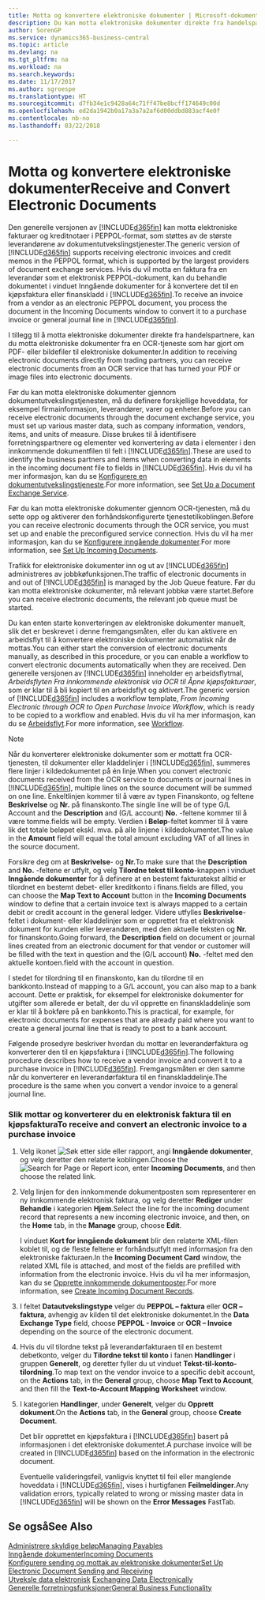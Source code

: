 ```yaml
---
title: Motta og konvertere elektroniske dokumenter | Microsoft-dokumentasjon
description: Du kan motta elektroniske dokumenter direkte fra handelspartnere eller fra en OCR-tjeneste.
author: SorenGP
ms.service: dynamics365-business-central
ms.topic: article
ms.devlang: na
ms.tgt_pltfrm: na
ms.workload: na
ms.search.keywords: 
ms.date: 11/17/2017
ms.author: sgroespe
ms.translationtype: HT
ms.sourcegitcommit: d7fb34e1c9428a64c71ff47be8bcff174649c00d
ms.openlocfilehash: ed2da1942b0a17a3a7a2af6d00ddbd883acf4e0f
ms.contentlocale: nb-no
ms.lasthandoff: 03/22/2018

---
```

# <a name="receive-and-convert-electronic-documents"></a><span data-ttu-id="4384b-103">Motta og konvertere elektroniske dokumenter</span><span class="sxs-lookup"><span data-stu-id="4384b-103">Receive and Convert Electronic Documents</span></span>
<span data-ttu-id="4384b-104">Den generelle versjonen av [!INCLUDE[d365fin](includes/d365fin_md.md)] kan motta elektroniske fakturaer og kreditnotaer i PEPPOL-format, som støttes av de største leverandørene av dokumentutvekslingstjenester.</span><span class="sxs-lookup"><span data-stu-id="4384b-104">The generic version of [!INCLUDE[d365fin](includes/d365fin_md.md)] supports receiving electronic invoices and credit memos in the PEPPOL format, which is supported by the largest providers of document exchange services.</span></span> <span data-ttu-id="4384b-105">Hvis du vil motta en faktura fra en leverandør som et elektronisk PEPPOL-dokument, kan du behandle dokumentet i vinduet Inngående dokumenter for å konvertere det til en kjøpsfaktura eller finanskladd i [!INCLUDE[d365fin](includes/d365fin_md.md)].</span><span class="sxs-lookup"><span data-stu-id="4384b-105">To receive an invoice from a vendor as an electronic PEPPOL document, you process the document in the Incoming Documents window to convert it to a purchase invoice or general journal line in [!INCLUDE[d365fin](includes/d365fin_md.md)].</span></span>

 <span data-ttu-id="4384b-106">I tillegg til å motta elektroniske dokumenter direkte fra handelspartnere, kan du motta elektroniske dokumenter fra en OCR-tjeneste som har gjort om PDF- eller bildefiler til elektroniske dokumenter.</span><span class="sxs-lookup"><span data-stu-id="4384b-106">In addition to receiving electronic documents directly from trading partners, you can receive electronic documents from an OCR service that has turned your PDF or image files into electronic documents.</span></span>  

 <span data-ttu-id="4384b-107">Før du kan motta elektroniske dokumenter gjennom dokumentutvekslingstjenesten, må du definere forskjellige hoveddata, for eksempel firmainformasjon, leverandører, varer og enheter.</span><span class="sxs-lookup"><span data-stu-id="4384b-107">Before you can receive electronic documents through the document exchange service, you must set up various master data, such as company information, vendors, items, and units of measure.</span></span> <span data-ttu-id="4384b-108">Disse brukes til å identifisere forretningspartnere og elementer ved konvertering av data i elementer i den innkommende dokumentfilen til felt i [!INCLUDE[d365fin](includes/d365fin_md.md)].</span><span class="sxs-lookup"><span data-stu-id="4384b-108">These are used to identify the business partners and items when converting data in elements in the incoming document file to fields in [!INCLUDE[d365fin](includes/d365fin_md.md)].</span></span> <span data-ttu-id="4384b-109">Hvis du vil ha mer informasjon, kan du se [Konfigurere en dokumentutvekslingstjeneste](across-how-to-set-up-a-document-exchange-service.md).</span><span class="sxs-lookup"><span data-stu-id="4384b-109">For more information, see [Set Up a Document Exchange Service](across-how-to-set-up-a-document-exchange-service.md).</span></span>  

 <span data-ttu-id="4384b-110">Før du kan motta elektroniske dokumenter gjennom OCR-tjenesten, må du sette opp og aktiverer den forhåndskonfigurerte tjenestetilkoblingen.</span><span class="sxs-lookup"><span data-stu-id="4384b-110">Before you can receive electronic documents through the OCR service, you must set up and enable the preconfigured service connection.</span></span> <span data-ttu-id="4384b-111">Hvis du vil ha mer informasjon, kan du se [Konfigurere inngående dokumenter](across-how-setup-income-documents.md).</span><span class="sxs-lookup"><span data-stu-id="4384b-111">For more information, see [Set Up Incoming Documents](across-how-setup-income-documents.md).</span></span>  

 <span data-ttu-id="4384b-112">Trafikk for elektroniske dokumenter inn og ut av [!INCLUDE[d365fin](includes/d365fin_md.md)] administreres av jobbkøfunksjonen.</span><span class="sxs-lookup"><span data-stu-id="4384b-112">The traffic of electronic documents in and out of [!INCLUDE[d365fin](includes/d365fin_md.md)] is managed by the Job Queue feature.</span></span> <span data-ttu-id="4384b-113">Før du kan motta elektroniske dokumenter, må relevant jobbkø være startet.</span><span class="sxs-lookup"><span data-stu-id="4384b-113">Before you can receive electronic documents, the relevant job queue must be started.</span></span>  

 <span data-ttu-id="4384b-114">Du kan enten starte konverteringen av elektroniske dokumenter manuelt, slik det er beskrevet i denne fremgangsmåten, eller du kan aktivere en arbeidsflyt til å konvertere elektroniske dokumenter automatisk når de mottas.</span><span class="sxs-lookup"><span data-stu-id="4384b-114">You can either start the conversion of electronic documents manually, as described in this procedure, or you can enable a workflow to convert electronic documents automatically when they are received.</span></span> <span data-ttu-id="4384b-115">Den generelle versjonen av [!INCLUDE[d365fin](includes/d365fin_md.md)] inneholder en arbeidsflytmal, *Arbeidsflyten Fra innkommende elektronisk via OCR til Åpne kjøpsfakturaer*, som er klar til å bli kopiert til en arbeidsflyt og aktivert.</span><span class="sxs-lookup"><span data-stu-id="4384b-115">The generic version of [!INCLUDE[d365fin](includes/d365fin_md.md)] includes a workflow template, *From Incoming Electronic through OCR to Open Purchase Invoice Workflow*, which is ready to be copied to a workflow and enabled.</span></span> <span data-ttu-id="4384b-116">Hvis du vil ha mer informasjon, kan du se [Arbeidsflyt](across-workflow.md).</span><span class="sxs-lookup"><span data-stu-id="4384b-116">For more information, see [Workflow](across-workflow.md).</span></span>  

> [!NOTE]  
>  <span data-ttu-id="4384b-117">Når du konverterer elektroniske dokumenter som er mottatt fra OCR-tjenesten, til dokumenter eller kladdelinjer i [!INCLUDE[d365fin](includes/d365fin_md.md)], summeres flere linjer i kildedokumentet på én linje.</span><span class="sxs-lookup"><span data-stu-id="4384b-117">When you convert electronic documents received from the OCR service to documents or journal lines in [!INCLUDE[d365fin](includes/d365fin_md.md)], multiple lines on the source document will be summed on one line.</span></span> <span data-ttu-id="4384b-118">Enkeltlinjen kommer til å være av typen Finanskonto, og feltene **Beskrivelse** og **Nr.** på finanskonto.</span><span class="sxs-lookup"><span data-stu-id="4384b-118">The single line will be of type G/L Account and the **Description** and (G/L account) **No.**</span></span> <span data-ttu-id="4384b-119">-feltene kommer til å være tomme.</span><span class="sxs-lookup"><span data-stu-id="4384b-119">fields will be empty.</span></span> <span data-ttu-id="4384b-120">Verdien i **Beløp**-feltet kommer til å være lik det totale beløpet ekskl. mva. på alle linjene i kildedokumentet.</span><span class="sxs-lookup"><span data-stu-id="4384b-120">The value in the **Amount** field will equal the total amount excluding VAT of all lines in the source document.</span></span>  
>   
>  <span data-ttu-id="4384b-121">Forsikre deg om at **Beskrivelse**- og **Nr.**</span><span class="sxs-lookup"><span data-stu-id="4384b-121">To make sure that the **Description** and **No.**</span></span> <span data-ttu-id="4384b-122">-feltene er utfylt, og velg **Tilordne tekst til konto**-knappen i vinduet **Inngående dokumenter** for å definere at en bestemt fakturatekst alltid er tilordnet en bestemt debet- eller kreditkonto i finans.</span><span class="sxs-lookup"><span data-stu-id="4384b-122">fields are filled, you can choose the **Map Text to Account** button in the **Incoming Documents** window to define that a certain invoice text is always mapped to a certain debit or credit account in the general ledger.</span></span> <span data-ttu-id="4384b-123">Videre utfylles **Beskrivelse**-feltet i dokument- eller kladdelinjer som er opprettet fra et elektronisk dokument for kunden eller leverandøren, med den aktuelle teksten og **Nr.** for finanskonto.</span><span class="sxs-lookup"><span data-stu-id="4384b-123">Going forward, the **Description** field on document or journal lines created from an electronic document for that vendor or customer will be filled with the text in question and the (G/L account) **No.**</span></span> <span data-ttu-id="4384b-124">-feltet med den aktuelle kontoen.</span><span class="sxs-lookup"><span data-stu-id="4384b-124">field with the account in question.</span></span>  
>   
>  <span data-ttu-id="4384b-125">I stedet for tilordning til en finanskonto, kan du tilordne til en bankkonto.</span><span class="sxs-lookup"><span data-stu-id="4384b-125">Instead of mapping to a G/L account, you can also map to a bank account.</span></span> <span data-ttu-id="4384b-126">Dette er praktisk, for eksempel for elektroniske dokumenter for utgifter som allerede er betalt, der du vil opprette en finanskladdelinje som er klar til å bokføre på en bankkonto.</span><span class="sxs-lookup"><span data-stu-id="4384b-126">This is practical, for example, for electronic documents for expenses that are already paid where you want to create a general journal line that is ready to post to a bank account.</span></span>  

 <span data-ttu-id="4384b-127">Følgende prosedyre beskriver hvordan du mottar en leverandørfaktura og konverterer den til en kjøpsfaktura i [!INCLUDE[d365fin](includes/d365fin_md.md)].</span><span class="sxs-lookup"><span data-stu-id="4384b-127">The following procedure describes how to receive a vendor invoice and convert it to a purchase invoice in [!INCLUDE[d365fin](includes/d365fin_md.md)].</span></span> <span data-ttu-id="4384b-128">Fremgangsmåten er den samme når du konverterer en leverandørfaktura til en finanskladdelinje.</span><span class="sxs-lookup"><span data-stu-id="4384b-128">The procedure is the same when you convert a vendor invoice to a general journal line.</span></span>  

### <a name="to-receive-and-convert-an-electronic-invoice-to-a-purchase-invoice"></a><span data-ttu-id="4384b-129">Slik mottar og konverterer du en elektronisk faktura til en kjøpsfaktura</span><span class="sxs-lookup"><span data-stu-id="4384b-129">To receive and convert an electronic invoice to a purchase invoice</span></span>  

1.  <span data-ttu-id="4384b-130">Velg ikonet ![Søk etter side eller rapport](media/ui-search/search_small.png "Søk etter side eller rapport"), angi **Inngående dokumenter**, og velg deretter den relaterte koblingen.</span><span class="sxs-lookup"><span data-stu-id="4384b-130">Choose the ![Search for Page or Report](media/ui-search/search_small.png "Search for Page or Report icon") icon, enter **Incoming Documents**, and then choose the related link.</span></span>  

2.  <span data-ttu-id="4384b-131">Velg linjen for den innkommende dokumentposten som representerer en ny innkommende elektronisk faktura, og velg deretter **Rediger** under **Behandle** i kategorien **Hjem**.</span><span class="sxs-lookup"><span data-stu-id="4384b-131">Select the line for the incoming document record that represents a new incoming electronic invoice, and then, on the **Home** tab, in the **Manage** group, choose **Edit**.</span></span>  

     <span data-ttu-id="4384b-132">I vinduet **Kort for inngående dokument** blir den relaterte XML-filen koblet til, og de fleste feltene er forhåndsutfylt med informasjon fra den elektroniske fakturaen.</span><span class="sxs-lookup"><span data-stu-id="4384b-132">In the **Incoming Document Card** window, the related XML file is attached, and most of the fields are prefilled with information from the electronic invoice.</span></span> <span data-ttu-id="4384b-133">Hvis du vil ha mer informasjon, kan du se [Opprette innkommende dokumentposter](across-how-create-income-document-records.md).</span><span class="sxs-lookup"><span data-stu-id="4384b-133">For more information, see [Create Incoming Document Records](across-how-create-income-document-records.md).</span></span>  

3.  <span data-ttu-id="4384b-134">I feltet **Datautvekslingstype** velger du **PEPPOL – faktura** eller **OCR – faktura**, avhengig av kilden til det elektroniske dokumentet.</span><span class="sxs-lookup"><span data-stu-id="4384b-134">In the **Data Exchange Type** field, choose **PEPPOL - Invoice** or **OCR – Invoice** depending on the source of the electronic document.</span></span>  

4.  <span data-ttu-id="4384b-135">Hvis du vil tilordne tekst på leverandørfakturaen til en bestemt debetkonto, velger du **Tilordne tekst til konto** i fanen **Handlinger** i gruppen **Generelt**, og deretter fyller du ut vinduet **Tekst-til-konto-tilordning**.</span><span class="sxs-lookup"><span data-stu-id="4384b-135">To map text on the vendor invoice to a specific debit account, on the **Actions** tab, in the **General** group, choose **Map Text to Account**, and then fill the **Text-to-Account Mapping Worksheet** window.</span></span>  

5.  <span data-ttu-id="4384b-136">I kategorien **Handlinger**, under **Generelt**, velger du **Opprett dokument**.</span><span class="sxs-lookup"><span data-stu-id="4384b-136">On the **Actions** tab, in the **General** group, choose **Create Document**.</span></span>  

     <span data-ttu-id="4384b-137">Det blir opprettet en kjøpsfaktura i [!INCLUDE[d365fin](includes/d365fin_md.md)] basert på informasjonen i det elektroniske dokumentet.</span><span class="sxs-lookup"><span data-stu-id="4384b-137">A purchase invoice will be created in [!INCLUDE[d365fin](includes/d365fin_md.md)] based on the information in the electronic document.</span></span>  

     <span data-ttu-id="4384b-138">Eventuelle valideringsfeil, vanligvis knyttet til feil eller manglende hoveddata i [!INCLUDE[d365fin](includes/d365fin_md.md)], vises i hurtigfanen **Feilmeldinger**.</span><span class="sxs-lookup"><span data-stu-id="4384b-138">Any validation errors, typically related to wrong or missing master data in [!INCLUDE[d365fin](includes/d365fin_md.md)] will be shown on the **Error Messages** FastTab.</span></span>  

## <a name="see-also"></a><span data-ttu-id="4384b-139">Se også</span><span class="sxs-lookup"><span data-stu-id="4384b-139">See Also</span></span>  
[<span data-ttu-id="4384b-140">Administrere skyldige beløp</span><span class="sxs-lookup"><span data-stu-id="4384b-140">Managing Payables</span></span>](payables-manage-payables.md)  
[<span data-ttu-id="4384b-141">Inngående dokumenter</span><span class="sxs-lookup"><span data-stu-id="4384b-141">Incoming Documents</span></span>](across-income-documents.md)  
[<span data-ttu-id="4384b-142">Konfigurere sending og mottak av elektroniske dokumenter</span><span class="sxs-lookup"><span data-stu-id="4384b-142">Set Up Electronic Document Sending and Receiving</span></span>](across-how-to-set-up-electronic-document-sending-and-receiving.md)  
<span data-ttu-id="4384b-143">[Utveksle data elektronisk](across-data-exchange.md) </span><span class="sxs-lookup"><span data-stu-id="4384b-143">[Exchanging Data Electronically](across-data-exchange.md) </span></span>  
[<span data-ttu-id="4384b-144">Generelle forretningsfunksjoner</span><span class="sxs-lookup"><span data-stu-id="4384b-144">General Business Functionality</span></span>](ui-across-business-areas.md)  

